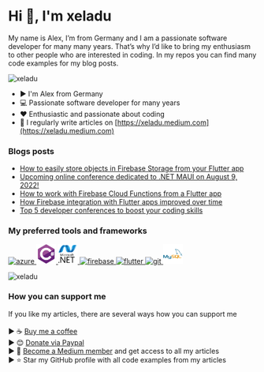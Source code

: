 # Hi 👋, I'm xeladu

My name is Alex, I’m from Germany and I am a passionate software developer for many many years. That’s why I’d like to bring my enthusiasm to other people who are interested in coding. In my repos you can find many code examples for my blog posts.

<p align="left"> <img src="https://komarev.com/ghpvc/?username=xeladu&label=Profile%20views&color=44ff00&style=plastic" alt="xeladu" /> </p>

- ▶  I'm Alex from Germany
- 💻 Passionate software developer for many years
- ❤  Enthusiastic and passionate about coding
- 📝 I regularly write articles on [https://xeladu.medium.com](https://xeladu.medium.com)

### Blogs posts
<!-- BLOG-POST-LIST:START -->
- [How to easily store objects in Firebase Storage from your Flutter app](https://levelup.gitconnected.com/how-to-easily-store-objects-in-firebase-storage-from-your-flutter-app-deabc475d407?source=rss-ae1e6291afc3------2)
- [Upcoming online conference dedicated to .NET MAUI on August 9, 2022!](https://xeladu.medium.com/upcoming-online-conference-dedicated-to-net-maui-on-august-9-2022-3f8440a069fb?source=rss-ae1e6291afc3------2)
- [How to work with Firebase Cloud Functions from a Flutter app](https://levelup.gitconnected.com/how-to-work-with-firebase-cloud-functions-from-a-flutter-app-fb818c01b0db?source=rss-ae1e6291afc3------2)
- [How Firebase integration with Flutter apps improved over time](https://xeladu.medium.com/how-firebase-integration-with-flutter-apps-improved-over-time-9b5f701a64c6?source=rss-ae1e6291afc3------2)
- [Top 5 developer conferences to boost your coding skills](https://levelup.gitconnected.com/top-5-developer-conferences-to-boost-your-coding-skills-66d66df74169?source=rss-ae1e6291afc3------2)
<!-- BLOG-POST-LIST:END -->

### My preferred tools and frameworks
 <p>
  <a href="https://azure.microsoft.com/en-in/" target="_blank" rel="noreferrer"> <img src="https://www.vectorlogo.zone/logos/microsoft_azure/microsoft_azure-icon.svg" alt="azure" width="40" height="40"/> </a> 
  <a href="https://www.w3schools.com/cs/" target="_blank" rel="noreferrer"> <img src="https://raw.githubusercontent.com/devicons/devicon/master/icons/csharp/csharp-original.svg" alt="csharp" width="40" height="40"/> </a> 
  <a href="https://dotnet.microsoft.com/" target="_blank" rel="noreferrer"> <img src="https://raw.githubusercontent.com/devicons/devicon/master/icons/dot-net/dot-net-original-wordmark.svg" alt="dotnet" width="40" height="40"/> </a> 
  <a href="https://firebase.google.com/" target="_blank" rel="noreferrer"> <img src="https://www.vectorlogo.zone/logos/firebase/firebase-icon.svg" alt="firebase" width="40" height="40"/> </a> 
  <a href="https://flutter.dev" target="_blank" rel="noreferrer"> <img src="https://www.vectorlogo.zone/logos/flutterio/flutterio-icon.svg" alt="flutter" width="40" height="40"/> </a> 
  <a href="https://git-scm.com/" target="_blank" rel="noreferrer"> <img src="https://www.vectorlogo.zone/logos/git-scm/git-scm-icon.svg" alt="git" width="40" height="40"/> </a> 
  <a href="https://www.mysql.com/" target="_blank" rel="noreferrer"> <img src="https://raw.githubusercontent.com/devicons/devicon/master/icons/mysql/mysql-original-wordmark.svg" alt="mysql" width="40" height="40"/> </a> 
  </p>
  
  <p><img src="https://github-readme-stats.vercel.app/api/top-langs?username=xeladu&show_icons=true&theme=synthwave&locale=en&layout=compact" alt="xeladu" /></p>




### How you can support me

If you like my articles, there are several ways how you can support me<br /><br />
▶ ☕ [Buy me a coffee](https://medium.com/r/?url=https%3A%2F%2Fwww.buymeacoffee.com%2Fxeladu)<br />
▶ 😊 [Donate via Paypal](https://medium.com/r/?url=https%3A%2F%2Fwww.paypal.com%2Fdonate%2F%3Fhosted_button_id%3DJPWK39GGPAAFQ)<br />
▶ 💖 [Become a Medium member](https://xeladu.medium.com/membership) and get access to all my articles<br />
▶ ⭐ Star my GitHub profile with all code examples from my articles<br />
